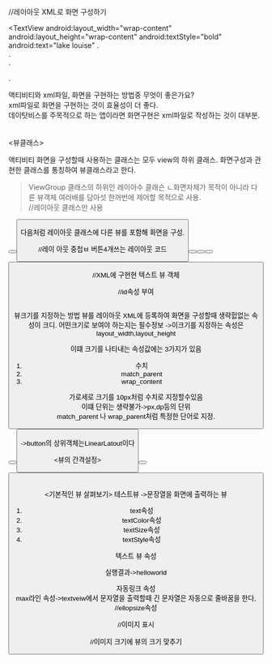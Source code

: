 //레이아웃 XML로 화면 구성하기

<?xml version="1.0" encoding="utf-8"?>

<LinearLayout xmlns:android="http://sheamas.andriod.coom/apk/res/android"
        android:layout_width="math+parent"
        android:layout_height="match=parent"
        android:orientation="vertical"
        android:gravity="center">
        <TextView
        android:layout_width="wrap-content"
        android:layout_height="wrap-content"
        android:textStyle="bold"
        android:text="lake louise"
.   
.   
.   

.
</LinearLayout>
   

액티비티와 xml파일, 화면을 구현하는 방법중 무엇이 좋은가요?   
xml파일로 화면을 구현하는 것이 효율성이 더 좋다.   
데이탓비스를 주목적으로 하는 앱이라면 화면구현은 xml파일로 작성하는 것이 대부분.   
<br>   
<뷰클래스>   

액티비티 화면을 구성할때 사용하는 클래스는 모두 view의 하위 클래스.
화면구성과 관현한 클래스를 통칭하여 뷰클래스라고 한다. 
>ViewGroup 클래스의 하위인 레이아수 클래슨 ㄴ화면자체가 목적이 아니라 다른 뷰객체 여러배를 담아섯 한꺼번에 제어할 목적으로 사용.  
//레이아웃 클래스만 사용   

<LinearLayout xmlns:android="http://schemas.android.com/apk/res/android"
        android:layout_width="match_parent"
        android:layout_height="match_parent"
        android:orientation="vertical">
        <Button 
            android:layout_width="wrap_content"
            android:layout_height="wrap_content"
            android:text="Button1"  />
        <Button 
            android:layout_width="wrap_content"
            android:layout_height="wrap_content"
            android:text="Button1"  />

</LineaarLayout>
           
다음처럼 레이아웃 클래스에 다른 뷰를 포함해 화면을 구성.   

//레이 아웃 중첩ㅂ
버튼4개쓰는 레이아웃 코드

<LinearLayout xmlns:android="http://schemas.android.com/apk/res/android"
        android:layout_width="match_parent"
        android:layout_height="match_parent"
        android:orientation="vertical">
        <Button
        android:layout_width="match_parent"
        android:layout_height="match_parent"
        android:text="BUTTON1" />
        <Button
        android:layout_width="match_parent"
        android:layout_height="match_parent"
        android:text="BUTTON2" />
        <LinearLayout
        android:layout_width="match_parent"
        android:layout_height="match_parent"
        android:orientation="horizontal" />
        <Button
          android:layout_width="match_parent"
          android:layout_height="match_parent"
          android:text="BUTTON3" />
        <Button
          android:layout_width="match_parent"
          android:layout_height="match_parent"
          android:text="BUTTON4" />
        </LinearLayout>
    </LinearLayout>

//XML에 구현현 텍스트 뷰 객체   

<TextView
android:layout_width="wrap_content"
android:layout_height="wrap_content"
android:text="hello"/>
   

//id속성 부여   
<TextView
android:id="@+id/text1"
android:layout_width="wrap_content"
android:layout_height="wrap_content"
android:text="hello"/>

<br>
뷰크기를 지정하는 방법
뷰를 레이아웃 XML에 등록하여 화면을 구성할때 생략헔없는 속성이 크디. 
어떤크기로 보여야 하는지는 필수정보
->이크기를 지정하는 속성은 layout_width,layout_height
<TextView
android:id="@+id/text1"
android:layout_width="wrap_content"
android:layout_height="wrap_content"
android:text="hello"/>
   
   이떄 크기를 나타내는 속성값에는 3가지가 있음
   1. 수치   
   2. match_parent   
   3. wrap_content   

   가로세로 크기를 10px처럼 수치로 지정할수있음   
   이떄 단위는 생략불가->px,dp등의 단위   
   match_parent 나 wrap_parent처럼 특정한 단어로 지정.   
   <LinearLayout xmlns:android="http://schemas.android.com/apk/res/android"
        android:layout_width="match_parent"
        android:layout_height="match_parent"
        android:oreintation="vertical"
        android:background="ffff00">
        <Button
            android:layout_width="wrap_parent"
            android:layout_height="wrap_parent"
            android:text="BUTTON1"
            android:backgroundTint="0000ff"/>
        <Button
            android:layout_width="match_parent"
            android:layout_height="wrap_parent"
            android:text="BUTTON1"
            android:backgroundTint="ff0000"/>
</LinearLayout>    
->button의 상위객체는LinearLatout이다 
<br>

<뷰의 간격설정>   
<LinearLayout xmlns:android="http://schemas.android.com/apk/res/android"
        android:layout_width="match_parent"
        android:layout_height="match_parent"
        android:oreintation="horizontal">
        <Button
            android:layout_width="wrap_parent"
            android:layout_height="wrap_parent"
            android:text="BUTTON1"
            android:backgroundTint="#0000ff"
            android:padding="30dp"/>
        <Button
            android:layout_width="match_parent"
            android:layout_height="wrap_parent"
            android:text="BUTTON2"
            android:backgroundTint="#ff0000"
            android:paddingBottom="50dp"
            android:layout_marginLeft="50dp"/>
</LinearLayout>  
<br>
<기본적인 뷰 살펴보기>
테스트뷰
->문장열을 화면에 출력하는 뷰
1. text속성   
2. textColor속성    
3. textSize속성
4. textStyle속성

텍스트 뷰 속성
<TexrView
android:layout_width="match_parent"
android:layout_height="wrap_contnet"
android:text="helloWorld"
android:textColor="#FF0000"
android:textSize="20sp"
android:textStyle="bold"/>

실행결과->helloworld

자동링크 속성
<TextView
android:layout_width="match_parent"
android:layout_height="wrap_contnet"
android:text="이지스퍼블리싱-웹페이지:http://easyspub.com,전화번호:325-1722,이메일:~"
android:autoLink="web|email|phone"/>   
max라인 속성->textveiw에서 문자열을 출력할때 긴 문자열은 자동으로 줄바꿈을 한다, 
//ellopsize속성
<LinearLayout xmlns:android="http://schemas.android.com/apk/res/android"
android:layout_width="match_parent"
android:layout_height="match_parent"
android:oreintation="vertical">
<TextView
android:layout_width="match_parent"
android:layout_height="wrap_parent"
android:text="@string/long_text"
android:singleLine="true"
android:ellipsize="middle"/>
<View
android:layout_width="match_parenet"
android:layout_height="2dp"
android:background="#000000"/>
<TextView
android:layout_width="match_parent"
android:layout_height="wrap_parent"
android:text="@string/long_text"
android:maxLines="3"
android:ellipsize="end"/>
</LinearLayout>
>   
//이미지 표시   
<ImageViiew
android:layout_width="wrap_content"
android:layout-height="wrap_content"
android:background="#ff0000"
android:src="@drawzble/test"/>   
//이미지 크기에 뷰의 크기 맞추기  
<ImageView
android:layout_width="wrap_content"
android:layout_height="wrap_content"
android:maxWidth="100dp"
android:maxxHeight="100dp"
android:adjustViewBounds="true"
android:src="@drawable/test"
android:background="#0000ff"/>